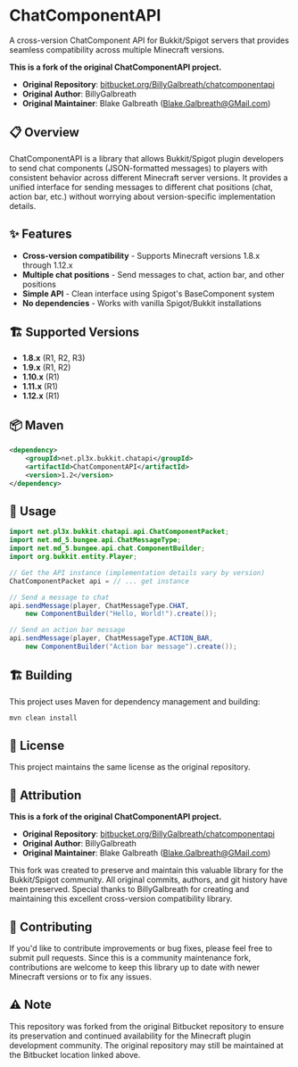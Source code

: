 # ChatComponentAPI

A cross-version ChatComponent API for Bukkit/Spigot servers that provides seamless compatibility across multiple Minecraft versions.

**This is a fork of the original ChatComponentAPI project.**

- **Original Repository**: [bitbucket.org/BillyGalbreath/chatcomponentapi](https://bitbucket.org/BillyGalbreath/chatcomponentapi/src/master/)
- **Original Author**: BillyGalbreath
- **Original Maintainer**: Blake Galbreath (Blake.Galbreath@GMail.com)

## 📋 Overview

ChatComponentAPI is a library that allows Bukkit/Spigot plugin developers to send chat components (JSON-formatted messages) to players with consistent behavior across different Minecraft server versions. It provides a unified interface for sending messages to different chat positions (chat, action bar, etc.) without worrying about version-specific implementation details.

## ✨ Features

- **Cross-version compatibility** - Supports Minecraft versions 1.8.x through 1.12.x
- **Multiple chat positions** - Send messages to chat, action bar, and other positions
- **Simple API** - Clean interface using Spigot's BaseComponent system
- **No dependencies** - Works with vanilla Spigot/Bukkit installations

## 🏗️ Supported Versions

- **1.8.x** (R1, R2, R3)
- **1.9.x** (R1, R2)
- **1.10.x** (R1)
- **1.11.x** (R1)
- **1.12.x** (R1)

## 📦 Maven

```xml
<dependency>
    <groupId>net.pl3x.bukkit.chatapi</groupId>
    <artifactId>ChatComponentAPI</artifactId>
    <version>1.2</version>
</dependency>
```

## 🔧 Usage

```java
import net.pl3x.bukkit.chatapi.api.ChatComponentPacket;
import net.md_5.bungee.api.ChatMessageType;
import net.md_5.bungee.api.chat.ComponentBuilder;
import org.bukkit.entity.Player;

// Get the API instance (implementation details vary by version)
ChatComponentPacket api = // ... get instance

// Send a message to chat
api.sendMessage(player, ChatMessageType.CHAT, 
    new ComponentBuilder("Hello, World!").create());

// Send an action bar message
api.sendMessage(player, ChatMessageType.ACTION_BAR,
    new ComponentBuilder("Action bar message").create());
```

## 🏗️ Building

This project uses Maven for dependency management and building:

```bash
mvn clean install
```

## 📜 License

This project maintains the same license as the original repository.

## 🙏 Attribution

**This is a fork of the original ChatComponentAPI project.**

- **Original Repository**: [bitbucket.org/BillyGalbreath/chatcomponentapi](https://bitbucket.org/BillyGalbreath/chatcomponentapi/src/master/)
- **Original Author**: BillyGalbreath
- **Original Maintainer**: Blake Galbreath (Blake.Galbreath@GMail.com)

This fork was created to preserve and maintain this valuable library for the Bukkit/Spigot community. All original commits, authors, and git history have been preserved. Special thanks to BillyGalbreath for creating and maintaining this excellent cross-version compatibility library.

## 🤝 Contributing

If you'd like to contribute improvements or bug fixes, please feel free to submit pull requests. Since this is a community maintenance fork, contributions are welcome to keep this library up to date with newer Minecraft versions or to fix any issues.

## ⚠️ Note

This repository was forked from the original Bitbucket repository to ensure its preservation and continued availability for the Minecraft plugin development community. The original repository may still be maintained at the Bitbucket location linked above. 